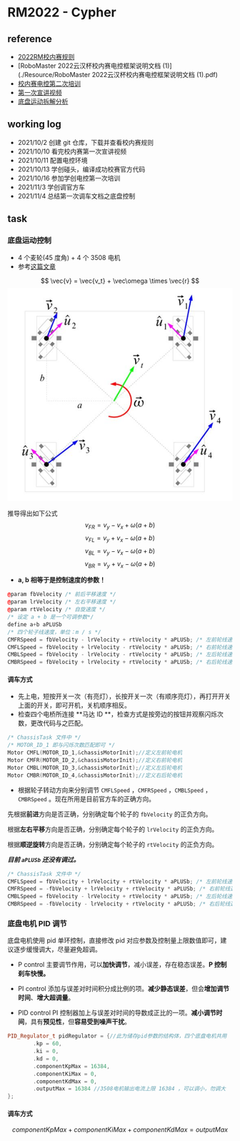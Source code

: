# RM2022 - Cypher


## reference
* [2022RM校内赛规则](./2022RM校内赛规则V1.1)
* [RoboMaster 2022云汉杯校内赛电控框架说明文档 (1)](./Resource/RoboMaster 2022云汉杯校内赛电控框架说明文档 (1).pdf)
* [校内赛电控第二次培训](./Resource/校内赛电控第二次培训.pdf)
* [第一次宣讲视频](https://www.bilibili.com/video/BV1JL411s76t?spm_id_from=333.999.0.0)
* [底盘运动拆解分析](https://zhuanlan.zhihu.com/p/20282234)
## working log
* 2021/10/2		创建 git 仓库，下载并查看校内赛规则
* 2021/10/10	看完校内赛第一次宣讲视频
* 2021/10/11	配置电控环境
* 2021/10/13	学创碰头，编译成功校赛官方代码
* 2021/10/16	参加学创电控第一次培训
* 2021/11/3		学创调官方车
* 2021/11/4		总结第一次调车文档之底盘控制

## task
### 底盘运动控制
* 4 个麦轮(45 度角) + 4 个 3508 电机
* 参考[这篇文章](https://zhuanlan.zhihu.com/p/20282234)

$$
\vec{v} = \vec{v_t} + \vec\omega \times \vec{r}
$$
![1.png](./resource/1.png)

推导得出如下公式
$$
v_{FR} = v_y - v_x + \omega(a + b)
$$
$$
v_{FL} = v_y + v_x - \omega(a + b)
$$
$$
v_{BL} = v_y - v_x - \omega(a + b)
$$
$$
v_{BR} = v_y + v_x - \omega(a + b)
$$

* **a, b 相等于是控制速度的参数！**

```C++
@param fbVelocity /* 前后平移速度 */
@param lrVelocity /* 左右平移速度 */
@param rtVelocity /* 自旋速度 */
/* 设定 a + b 是一个可调参数*/
define a+b aPLUSb
/* 四个轮子线速度，单位：m / s */
CMFRSpeed = fbVelocity - lrVelocity + rtVelocity * aPLUSb; /* 左前轮线速度 */
CMFLSpeed = fbVelocity + lrVelocity - rtVelocity * aPLUSb; /* 右前轮线速度 */
CMBLSpeed = fbVelocity - lrVelocity - rtVelocity * aPLUSb; /* 左后轮线速度 */
CMBRSpeed = fbVelocity + lrVelocity + rtVelocity * aPLUSb; /* 右后轮线速度 */
```

#### 调车方式
* 先上电，短按开关一次（有亮灯），长按开关一次（有顺序亮灯），再打开开关上面的开关，即可开机，关机顺序相反。
* 检查四个电桥所连接 **马达 ID **，检查方式是按旁边的按钮并观察闪烁次数，更改代码与之匹配。

```C++
/* ChassisTask 文件中 */
/* MOTOR_ID_1 即与闪烁次数匹配即可 */
Motor CMFL(MOTOR_ID_1,&chassisMotorInit);//定义左前轮电机
Motor CMFR(MOTOR_ID_2,&chassisMotorInit);//定义右前轮电机
Motor CMBL(MOTOR_ID_3,&chassisMotorInit);//定义左后轮电机
Motor CMBR(MOTOR_ID_4,&chassisMotorInit);//定义右后轮电机
```

* 根据轮子转动方向来分别调节 `CMFLSpeed` ，`CMFRSpeed` ，`CMBLSpeed` ，`CMBRSpeed` 。现在所用是目前官方车的正确方向。

先根据**前进**方向是否正确，分别确定每个轮子的 `fbVelocity` 的正负方向。

根据**左右平移**方向是否正确，分别确定每个轮子的 `lrVelocity` 的正负方向。

根据**顺逆旋转**方向是否正确，分别确定每个轮子的 `rtVelocity` 的正负方向。

**_目前 `aPLUSb` 还没有调过。_**

```C++
/* ChassisTask 文件中 */
CMFLSpeed = fbVelocity + lrVelocity + rtVelocity * aPLUSb; /* 左前轮线速度 */
CMFRSpeed = -fbVelocity + lrVelocity + rtVelocity * aPLUSb; /* 右前轮线速度 */
CMBLSpeed = fbVelocity - lrVelocity + rtVelocity * aPLUSb; /* 左后轮线速度 */
CMBRSpeed = -fbVelocity - lrVelocity + rtVelocity * aPLUSb; /* 右后轮线速度 */
```

### 底盘电机 PID 调节
底盘电机使用 pid 单环控制，直接修改 pid 对应参数及控制量上限数值即可，建议逐步缓慢调大，尽量避免超调。

* P control
主要调节作用，可以**加快调节**，减小误差，存在稳态误差。**P 控制刹车快慢。**

* PI control
添加与误差对时间积分成比例的项。**减少静态误差**，但会**增加调节时间**、**增大超调量**。

* PID control
PI 控制器加上与误差对时间的导数成正比的一项。**减小调节时间**，具有**预见性**，但**容易受到噪声干扰**。

```C++
PID_Regulator_t pidRegulator = {//此为储存pid参数的结构体，四个底盘电机共用
        .kp = 60,
        .ki = 0,
        .kd = 0,
        .componentKpMax = 16384,
        .componentKiMax = 0,
        .componentKdMax = 0,
        .outputMax = 16384 //3508电机输出电流上限 16384 ，可以调小，勿调大
};
```

#### 调车方式
$$
componentKpMax + componentKiMax + componentKdMax = outputMax
$$

